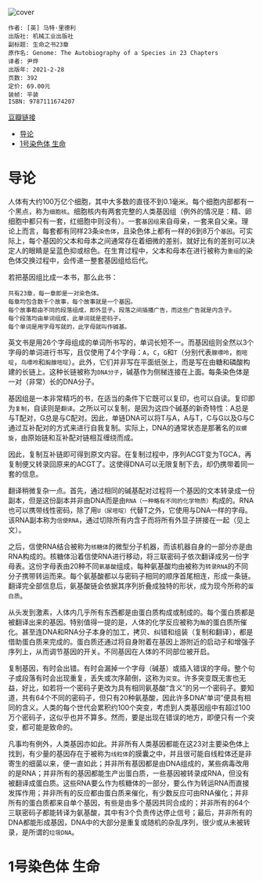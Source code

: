 ![cover](https://img3.doubanio.com/view/subject/s/public/s33838330.jpg)

    作者: [英] 马特·里德利
    出版社: 机械工业出版社
    副标题: 生命之书23章
    原作名: Genome: The Autobiography of a Species in 23 Chapters
    译者: 尹烨
    出版年: 2021-2-28
    页数: 392
    定价: 69.00元
    装帧: 平装
    ISBN: 9787111674207

[豆瓣链接](https://book.douban.com/subject/35372216/)

- [导论](#导论)
- [1号染色体 生命](#1号染色体-生命)

# 导论
人体有大约100万亿个细胞，其中大多数的直径不到0.1毫米。每个细胞内部都有一个黑点，称为`细胞核`。细胞核内有两套完整的人类基因组（例外的情况是：精、卵细胞中都只有一套，红细胞中则没有）。一套`基因组`来自母亲，一套来自父亲。理论上而言，每套都有同样23条`染色体`，且染色体上都有一样的6到8万个`基因`。可实际上，每个基因的父本和母本之间通常存在着细微的差别，就好比有的差别可以决定人的眼睛是呈蓝色抑或棕色。在生育过程中，父本和母本在进行被称为`重组`的染色体交换过程中，会传递一整套基因组给后代。

若把基因组比成一本书，那么此书：

    共有23章，每一章即是一对染色体。
    每章均包含数千个故事，每个故事就是一个基因。
    每个故事都由不同的段落组成，即外显子。段落之间插播广告，而这些广告就是内含子。
    每个段落均由单词组成，此单词就是密码子。
    每个单词是用字母写就的，此字母就叫作碱基。

英文书是用26个字母组成的单词所书写的，单词长短不一。而基因组则全然以3个字母的单词进行书写，且仅使用了4个字母：`A`，`C`，`G`和`T`（分别代表`腺嘌呤`，`胞嘧啶`，`鸟嘌呤`和`胸腺嘧啶`）。此外，它们并非写在平面纸张上，而是写在由糖和磷酸构建的长链上。这种长链被称为`DNA分子`，碱基作为侧梯连接在上面。每条染色体是一对（非常）长的DNA分子。

基因组是一本非常精巧的书，在适当的条件下它既可以复印，也可以自读。复印即为`复制`，自读则是`翻译`。之所以可以复制，是因为这四个碱基的新奇特性：A总是与T配对，G总是与C配对。因此，单链DNA可以将T与A，A与T，C与G以及G与C通过互补配对的方式来进行自我复制。实际上，DNA的通常状态是那著名的`双螺旋`，由原始链和互补配对链相互缠绕而成。

因此，复制互补链即可得到原文内容。在复制过程中，序列ACGT变为TGCA，再复制便又转录回原来的ACGT了。这使得DNA可以无限复制下去，却仍携带着同一套的信息。

翻译稍微复杂一点。首先，通过相同的碱基配对过程将一个基因的文本转录成一份副本，但是这份副本并非由DNA而是由`RNA（一种略有不同的化学物质）`构成的。RNA也可以携带线性密码，除了用`U（尿嘧啶）`代替T之外，它使用与DNA一样的字母。该RNA副本称为`信使RNA`，通过切除所有内含子而将所有外显子拼接在一起（见上文）。

之后，信使RNA结合被称为`核糖体`的微型分子机器，而该机器自身的一部分亦是由RNA构成的。核糖体沿着信使RNA进行移动，将三联密码子依次翻译成另一份字母表。这份字母表由20种不同`氨基酸`组成，每种氨基酸均由被称为`转录RNA`的不同分子携带转运而来。每个氨基酸都以与密码子相同的顺序首尾相连，形成一条链。翻译完全部信息后，氨基酸链会依据其序列折叠成独特的形状，成为现今所称的`蛋白质`。

从头发到激素，人体内几乎所有东西都是由蛋白质构成或制成的。每个蛋白质都是被翻译出来的基因。特别值得一提的是，人体的化学反应被称为`酶`的蛋白质所催化。甚至连DNA和RNA分子本身的加工，拷贝、纠错和组装（复制和翻译），都是借助蛋白质来完成的。蛋白质还通过将自身附着在基因上游附近的启动子和增强子序列上，从而调节基因的开关。不同基因在人体的不同部位被开启。

复制基因，有时会出错。有时会漏掉一个字母（碱基）或插入错误的字母。整个句子或段落有时会出现重复，丢失或次序颠倒，这称为`突变`。许多突变既无害也无益，好比，如若将一个密码子更改为具有相同氨基酸“含义”的另一个密码子。要知道，共有64个不同的密码子，但只有20种氨基酸，因此许多DNA“单词”便具有相同的含义。人类的每个世代会累积约100个突变，考虑到人类基因组中有超过100万个密码子，这似乎也并不算多。然而，要是出现在错误的地方，即便只有一个突变，都可能是致命的。

凡事均有例外，人类基因亦如此。并非所有人类基因都能在这23对主要染色体上找到，有少量的基因存在于被称为`线粒体`的膜囊之中，并且很可能自线粒体还是非寄生的细菌以来，便一直如此；并非所有基因都是由DNA组成的，某些病毒改用的是RNA；并非所有的基因都能生产出蛋白质，一些基因被转录成RNA，但没有被翻译成蛋白质。这些RNA要么作为核糖体的一部分，要么作为转运RNA而直接发挥作用；并非所有的反应都由蛋白质来催化，有少数反应可由RNA催化；并非所有的蛋白质都来自单个基因，有些是由多个基因共同合成的；并非所有的64个三联密码子都能转译为氨基酸，其中有3个负责传达停止信号；最后，并非所有的DNA都能形成基因，DNA中的大部分是重复或随机的杂乱序列，很少或从未被转录，是所谓的`垃圾DNA`。

# 1号染色体 生命






















